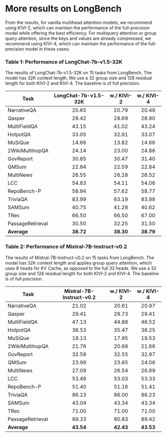 # More results on LongBench

From the results, for vanilla multihead attention models, we recommend using KIVI-2, which can maintain the performance of the full-precision model while offering the best efficiency. For multiquery attention or group query attention, since the keys and values are already compressed, we recommend using KIVI-4, which can maintain the performance of the full-precision model in these cases.

### Table 1: Performance of LongChat-7b-v1.5-32K

The results of LongChat-7b-v1.5-32K on 15 tasks from LongBench. The model has 32K context length. We use a 32 group size and 128 residual length for both KIVI-2 and KIVI-4. The baseline is of full precision.

| Task             | LongChat-7b-v1.5-32K | w./ KIVI-2 | w./ KIVI-4 |
|------------------|:--------------------:|:------------:|:-------------:|
| NarrativeQA      | 20.65                | 20.79        | 20.49         |
| Qasper           | 29.42                | 28.69        | 28.90         |
| MultiFieldQA     | 43.15                | 41.02        | 43.24         |
| HotpotQA         | 33.05                | 32.91        | 33.07         |
| MuSiQue          | 14.66                | 13.82        | 14.66         |
| 2WikiMultihopQA  | 24.14                | 23.00        | 24.86         |
| GovReport        | 30.85                | 30.47        | 31.40         |
| QMSum            | 22.84                | 22.59        | 22.84         |
| MultiNews        | 26.55                | 26.28        | 26.52         |
| LCC              | 54.83                | 54.11        | 54.06         |
| RepoBench-P      | 58.94                | 57.62        | 58.77         |
| TriviaQA         | 83.99                | 83.19        | 83.88         |
| SAMSum           | 40.75                | 41.28        | 40.62         |
| TRec             | 66.50                | 66.50        | 67.00         |
| PassageRetrieval | 30.50                | 32.25        | 31.50         |
| **Average**      | **38.72**            | **38.30**    | **38.79**     |

### Table 2: Performance of Mistral-7B-Instruct-v0.2

The results of Mistral-7B-Instruct-v0.2 on 15 tasks from LongBench. The model has 32K context length and applies group query attention, which uses 8 heads for KV Cache, as opposed to the full 32 heads. We use a 32 group size and 128 residual length for both KIVI-2 and KIVI-4. The baseline is of full precision.

| Task             | Mistral-7B-Instruct-v0.2 | w./ KIVI-2 | w./ KIVI-4 |
|------------------|:------------------------:|:------------:|:-------------:|
| NarrativeQA      | 21.02                    | 20.61        | 20.97         |
| Qasper           | 29.41                    | 28.73        | 29.41         |
| MultiFieldQA     | 47.13                    | 44.88        | 46.52         |
| HotpotQA         | 36.53                    | 35.47        | 36.25         |
| MuSiQue          | 19.13                    | 17.95        | 19.53         |
| 2WikiMultihopQA  | 21.76                    | 20.68        | 21.66         |
| GovReport        | 32.59                    | 32.55        | 32.97         |
| QMSum            | 23.99                    | 23.65        | 24.06         |
| MultiNews        | 27.09                    | 26.54        | 26.89         |
| LCC              | 53.49                    | 53.03        | 53.33         |
| RepoBench-P      | 51.40                    | 51.16        | 51.41         |
| TriviaQA         | 86.23                    | 86.00        | 86.23         |
| SAMSum           | 43.04                    | 43.34        | 43.34         |
| TRec             | 71.00                    | 71.00        | 71.00         |
| PassageRetrieval | 89.33                    | 80.83        | 89.42         |
| **Average**      | **43.54**                | **42.43**    | **43.53**     |
